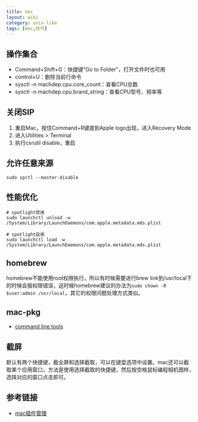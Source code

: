 ```yaml
---
title: mac
layout: wiki
category: unix-like
tags: [mac,技巧]
---
```


## 操作集合

* Command+Shift+G：快捷键"Go to Folder"，打开文件时也可用
* control+U：删除当前行命令
* sysctl -n machdep.cpu.core_count：查看CPU总数
* sysctl -n machdep.cpu.brand_string：查看CPU型号、频率等





## 关闭SIP

1. 重启Mac，按住Command+R键直到Apple logo出现，进入Recovery Mode
2. 进入Utilities > Terminal
3. 执行csrutil disable，重启


## 允许任意来源

```
sudo spctl --master-disable
```


## 性能优化

```
# spotlight禁用
sudo launchctl unload -w /System/Library/LaunchDaemons/com.apple.metadata.mds.plist

# spotlight启用
sudo launchctl load -w /System/Library/LaunchDaemons/com.apple.metadata.mds.plist
```


## homebrew

homebrew不能使用root权限执行，所以有时候需要进行brew link到/usr/local下的时候会报权限错误，这时候homebrew建议的办法为`sudo chown -R $user:admin /usr/local`，其它的权限问题处理方式类似。


## mac-pkg

* [command line tools](https://developer.apple.com/download/more/)

## 截屏

默认有两个快捷键，截全屏和选择截取，可以在键盘选项中设置。mac还可以截取某个应用窗口，方法是使用选择截取的快捷键，然后按空格鼠标编程相机图样，选择对应的窗口点击即可。




## 参考链接

* [mac插件管理](http://bbs.feng.com/read-htm-tid-6891395.html)
